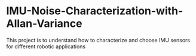 # IMU-Noise-Characterization-with-Allan-Variance

This project is to understand how to characterize and choose IMU sensors for different robotic applications
